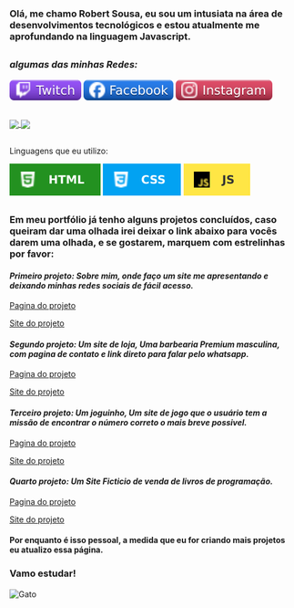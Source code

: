 <h3>
  Olá, me chamo Robert Sousa, eu sou um intusiata na área de desenvolvimentos tecnológicos e estou atualmente me aprofundando na linguagem Javascript.
</h3>

  ##

<div>
   <h3>
      <i>
        algumas das minhas Redes:
      </i>
  </h3>
    
  [![facebook](imgs/twitch.svg)](https://www.twitch.tv/dagorlaus)
  [![facebook](imgs/Facebook.svg)](https://www.facebook.com/robert.sousa.526)
  [![facebook](imgs/Instagram.svg)](https://www.instagram.com/dragonlaus)
</div>

  ##

<div>
  <a href="https://github.com/Robert-S-C">
    <img height=150 align="center" src="https://github-readme-stats.vercel.app/api?username=Robert-S-C&locale=pt-br&show_icons=true&theme=merko"/>
  </a>
  <a href="https://github.com/Robert-S-C">
    <img height=150 align="center" src="https://github-readme-stats.vercel.app/api/top-langs?username=Robert-S-C&locale=pt-br&layout=compact&langs_count=8&card_width=320&show_icons=true&theme=merko"/>
  </a>
</div>

  ##

  <div>
     <p>
      Linguagens que eu utilizo:
    </p>
    
  [![HTML](imgs/HTML.svg)](https://developer.mozilla.org/en-US/docs/Web/HTML) [![CSS](imgs/CSS.svg)](https://developer.mozilla.org/en-US/docs/Web/CSS) [![Javascript](imgs/JS.svg)](https://developer.mozilla.org/en-US/docs/Web/JavaScript)
  </div>

  ##
  
  <div>
    <h3>
      Em meu portfólio já tenho alguns projetos concluídos, caso queiram dar uma olhada irei deixar o link abaixo para vocês darem uma olhada, e se gostarem, marquem com estrelinhas          por favor:
    </h3>
    <h4>
      <i>
      Primeiro projeto: Sobre mim, onde faço um site me apresentando e deixando minhas redes sociais de fácil acesso.
      </i>
    </h4>
      <p>
      <a href="https://github.com/Robert-S-C/sobremim/">
      Pagina do projeto
      </a>
    </p>
    <p>
      <a href="https://sobremim-hazel.vercel.app">
      Site do projeto
      </a>
    </p>
    <h4>
      <i>
      Segundo projeto: Um site de loja, Uma barbearia Premium masculina, com pagina de contato e link direto para falar pelo whatsapp.
      </i>
    </h4>
    <p>
      <a href="https://github.com/Robert-S-C/barbearia">
      Pagina do projeto
    </a>
    </p>
    <p>
      <a href="https://barbeariapremium.vercel.app">
      Site do projeto
      </a>
    </p>
    <h4>
      <i>
        Terceiro projeto: Um joguinho, Um site de jogo que o usuário tem a missão de encontrar o número correto o mais breve possivel.
      </i>
    </h4>
    <p>
      <a href="https://github.com/Robert-S-C/Jogo-Acerte-o-numero">
      Pagina do projeto
      </a>
    </p>
    <p>
      <a href="https://jogo-acerte-o-numero-one.vercel.app/">
      Site do projeto
      </a>
    </p>
    </h4>
    <h4>
      <i>
        Quarto projeto: Um Site Ficticio de venda de livros de programação.
      </i>
      </h4>
    <p>
      <a href="https://github.com/Robert-S-C/Alurabook">
      Pagina do projeto
      </a>
    </p>
    <p>
      <a href="https://alurabookficticio.vercel.app/">
      Site do projeto
      </a>
    </p>
    <h4>
    Por enquanto é isso pessoal, a medida que eu for criando mais projetos eu atualizo essa página.
    </h4>
</div>
<div>
  <h3>
    Vamo estudar!
  </h3>
  <p>
    
   <img alt=Gato Estudando height=300 align="center" src="imgs/gato.gif">
  
  </p>
</div>
